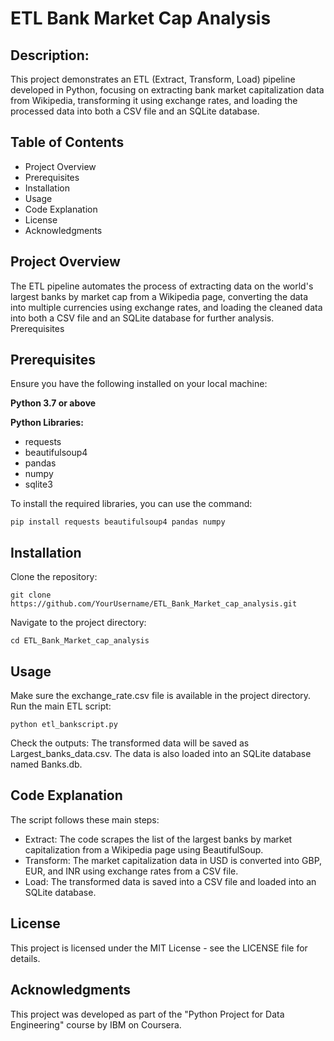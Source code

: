 # ETL Bank Market Cap Analysis

## Description:
This project demonstrates an ETL (Extract, Transform, Load) pipeline developed in Python, focusing on extracting bank market capitalization data from Wikipedia, transforming it using exchange rates, and loading the processed data into both a CSV file and an SQLite database.

## Table of Contents
- Project Overview
- Prerequisites
- Installation
- Usage
- Code Explanation
- License
- Acknowledgments

## Project Overview

The ETL pipeline automates the process of extracting data on the world's largest banks by market cap from a Wikipedia page, converting the data into multiple currencies using exchange rates, and loading the cleaned data into both a CSV file and an SQLite database for further analysis.
Prerequisites

## Prerequisites
Ensure you have the following installed on your local machine:

**Python 3.7 or above**

**Python Libraries:**

  - requests
- beautifulsoup4
- pandas
- numpy
- sqlite3
        
To install the required libraries, you can use the command:

    pip install requests beautifulsoup4 pandas numpy 

## Installation

Clone the repository:

    git clone https://github.com/YourUsername/ETL_Bank_Market_cap_analysis.git

 Navigate to the project directory:

    cd ETL_Bank_Market_cap_analysis

## Usage

   Make sure the exchange_rate.csv file is available in the project directory.
   Run the main ETL script:

    python etl_bankscript.py

   Check the outputs:
  The transformed data will be saved as Largest_banks_data.csv.
        The data is also loaded into an SQLite database named Banks.db.

## Code Explanation

The script follows these main steps:

- Extract: The code scrapes the list of the largest banks by market capitalization from a Wikipedia page using BeautifulSoup.
- Transform: The market capitalization data in USD is converted into GBP, EUR, and INR using exchange rates from a CSV file.
- Load: The transformed data is saved into a CSV file and loaded into an SQLite database.

## License

This project is licensed under the MIT License - see the LICENSE file for details.
## Acknowledgments

This project was developed as part of the "Python Project for Data Engineering" course by IBM on Coursera.
